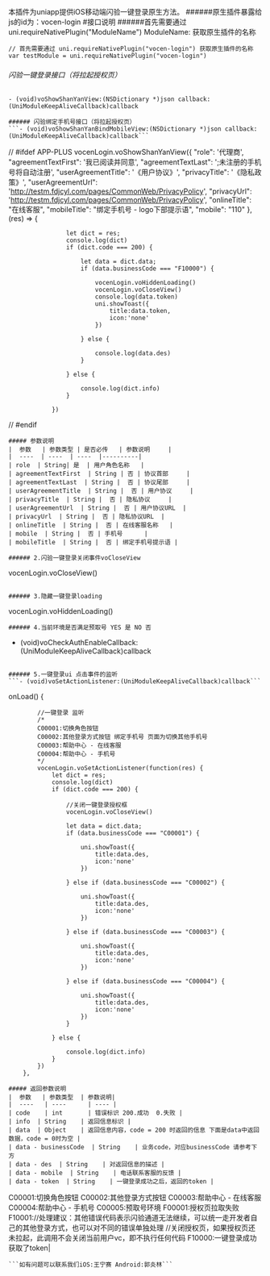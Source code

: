 本插件为uniapp提供iOS移动端闪验一键登录原生方法。
######原生插件暴露给js的id为：vocen-login
#接口说明
######首先需要通过 uni.requireNativePlugin("ModuleName") ModuleName: 获取原生插件的名称
```
// 首先需要通过 uni.requireNativePlugin("vocen-login") 获取原生插件的名称
var testModule = uni.requireNativePlugin("vocen-login")
```
###### 闪验一键登录接口（将拉起授权页）
```- (void)voShowShanYanView:(NSDictionary *)json callback:(UniModuleKeepAliveCallback)callback```
```
###### 闪验绑定手机号接口（将拉起授权页）
```- (void)voShowShanYanBindMobileView:(NSDictionary *)json callback:(UniModuleKeepAliveCallback)callback```
```
// #ifdef APP-PLUS
vocenLogin.voShowShanYanView({
					"role": '代理商',
					"agreementTextFirst": '我已阅读并同意',
					"agreementTextLast": ';未注册的手机号将自动注册',
					"userAgreementTitle": '《用户协议》',
					"privacyTitle": '《隐私政策》',
					"userAgreementUrl": 'http://testm.fdjcyl.com/pages/CommonWeb/PrivacyPolicy',
					"privacyUrl": 'http://testm.fdjcyl.com/pages/CommonWeb/PrivacyPolicy',
					"onlineTitle": "在线客服",
					"mobileTitle": "绑定手机号 - logo下部提示语",
					"mobile": "110"
				}, (res) => {

					let dict = res;
					console.log(dict)
					if (dict.code === 200) {

						let data = dict.data;
						if (data.businessCode === "F10000") {

							vocenLogin.voHiddenLoading()
							vocenLogin.voCloseView()
							console.log(data.token)
							uni.showToast({
								title:data.token,
								icon:'none'
							})		

						} else {

							console.log(data.des)
						}

					} else {

						console.log(dict.info)
					}

				})
// #endif

```
##### 参数说明
|  参数   | 参数类型 | 是否必传   | 参数说明     |
|  ----  | ----  | ----  |----------|
| role  | String| 是  | 用户角色名称   |
| agreementTextFirst  | String | 否 | 协议首部     |
| agreementTextLast  | String |  否 | 协议尾部     |
| userAgreementTitle  | String |  否 | 用户协议     |
| privacyTitle  | String |  否 | 隐私协议     |
| userAgreementUrl  | String |  否 | 用户协议URL  |
| privacyUrl  | String |  否 | 隐私协议URL  |
| onlineTitle  | String |  否 | 在线客服名称   |
| mobile  | String |  否 | 手机号      |
| mobileTitle  | String |  否 | 绑定手机号提示语 |

###### 2.闪验一键登录关闭事件voCloseView

```
vocenLogin.voCloseView()
```

###### 3.隐藏一键登录loading

```
vocenLogin.voHiddenLoading()
```
###### 4.当前环境是否满足预取号 YES 是 NO 否

```
- (void)voCheckAuthEnableCallback:(UniModuleKeepAliveCallback)callback
```

###### 5.一键登录ui 点击事件的监听
```- (void)voSetActionListener:(UniModuleKeepAliveCallback)callback```
```
onLoad() {

			//一键登录 监听
			/*
			C00001:切换角色按钮 
			C00002:其他登录方式按钮 绑定手机号 页面为切换其他手机号
			C00003:帮助中心 - 在线客服
			C00004:帮助中心 - 手机号
			*/
			vocenLogin.voSetActionListener(function(res) {
				let dict = res;
				console.log(dict)
				if (dict.code === 200) {
					
					//关闭一键登录授权框
					vocenLogin.voCloseView()
					
					let data = dict.data;
					if (data.businessCode === "C00001") {
						
						uni.showToast({
							title:data.des,
							icon:'none'
						})			
				
					} else if (data.businessCode === "C00002") {
				
						uni.showToast({
							title:data.des,
							icon:'none'
						})		
						
					} else if (data.businessCode === "C00003") {
				
						uni.showToast({
							title:data.des,
							icon:'none'
						})		
						
					} else if (data.businessCode === "C00004") {
				
						uni.showToast({
							title:data.des,
							icon:'none'
						})		
					}
				
				} else {
				
					console.log(dict.info)
				}
			})
		},
```
##### 返回参数说明
|  参数   | 参数类型  | 参数说明|
|  ----   | ----      | ---- |
| code    | int       | 错误标识 200.成功  0.失败 |
| info  | String    | 返回信息标识 |
| data  | Object    | 返回信息内容，code = 200 时返回的信息 下面是data中返回数据，code = 0时为空 |
| data - businessCode  | String    | 业务code，对应businessCode 请参考下方
| data - des  | String    | 对返回信息的描述 |
| data - mobile  | String    | 电话联系客服的反馈 |
| data - token  | String    | 一键登录成功之后，返回的token |
```
C00001:切换角色按钮 
C00002:其他登录方式按钮 
C00003:帮助中心 - 在线客服 
C00004:帮助中心 - 手机号
C00005:预取号环境
F00001:授权页拉取失败
F10001://处理建议：其他错误代码表示闪验通道无法继续，可以统一走开发者自己的其他登录方式，也可以对不同的错误单独处理
 //关闭授权页，如果授权页还未拉起，此调用不会关闭当前用户vc，即不执行任何代码
F10000:一键登录成功获取了token|
```
```如有问题可以联系我们iOS:王宁赛 Android:郭炎林```
